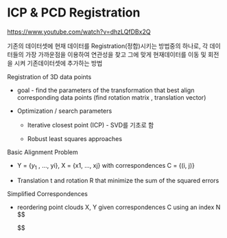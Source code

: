 # ICP & PCD Registration

https://www.youtube.com/watch?v=dhzLQfDBx2Q

기존의 데이터셋에 현재 데이터를 Registration(정합)시키는 방법중의 하나로, 각 데이터들의 가장 가까운점을 이용하여 연관성을 찾고 그에 맞게 현재데이터를 이동 및 회전을 시켜 기존데이터셋에 추가하는 방법



Registration of 3D data points

- goal - find the parameters of the transformation that best align corresponding data points (find rotation matrix , translation vector)

- Optimization / search parameters

  - Iterative closest point (ICP)  - SVD를 기초로 함

  - Robust least squares approaches



Basic Alignment Problem

- Y = {$y_{1}$ , ..., yi}, X = {x1, ..., xj} with correspondences C = {(i, j)}

- Translation t and rotation R that minimize the sum of the squared errors



Simplified Correspondences

- reordering point clouds X, Y given correspondences C using an index N
  $$
  
  $$
  
